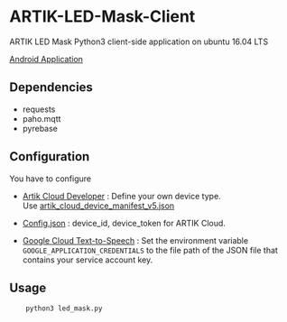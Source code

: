 # ARTIK-LED-Mask-Client
ARTIK LED Mask Python3 client-side application on ubuntu 16.04 LTS

[Android Application](https://github.com/LunaTK/ARTIK-LED-Mask-android-app)

## Dependencies
* requests
* paho.mqtt
* pyrebase

## Configuration
You have to configure

* [Artik Cloud Developer](https://developer.artik.cloud) : Define your own device type. <br/>
Use [artik_cloud_device_manifest_v5.json](artik_cloud_device_manifest_v5.json)

* [Config.json](config.json) : device_id, device_token for ARTIK Cloud.

* [Google Cloud Text-to-Speech](https://cloud.google.com/text-to-speech/docs/quickstart-protocol) : Set the environment variable `GOOGLE_APPLICATION_CREDENTIALS` to the file path of the JSON file that contains your service account key.

## Usage
```shell
    python3 led_mask.py
```